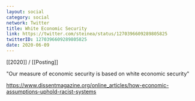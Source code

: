 ```yaml
---
layout: social
category: social
network: Twitter
title: White Economic Security
link: https://twitter.com/steinea/status/1270396609289805825
twitterID: 1270396609289805825
date: 2020-06-09
---
```


[[2020]] / [[Posting]]

"Our measure of economic security is based on white economic security"

<https://www.dissentmagazine.org/online_articles/how-economic-assumptions-uphold-racist-systems>

